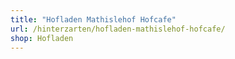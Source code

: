 ```yaml
---
title: "Hofladen Mathislehof Hofcafe"
url: /hinterzarten/hofladen-mathislehof-hofcafe/
shop: Hofladen
---
```


